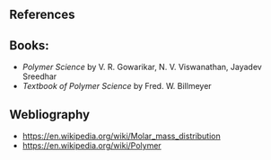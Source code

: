 ## References 

<h2>Books:</h2>
  <ul>
  <li><i>Polymer Science</i> by V. R. Gowarikar, N. V. Viswanathan, Jayadev Sreedhar</li>
    <li><i>Textbook of Polymer Science</i> by Fred. W. Billmeyer</li>
  </ul>

## Webliography
- https://en.wikipedia.org/wiki/Molar_mass_distribution
- https://en.wikipedia.org/wiki/Polymer
  
  

